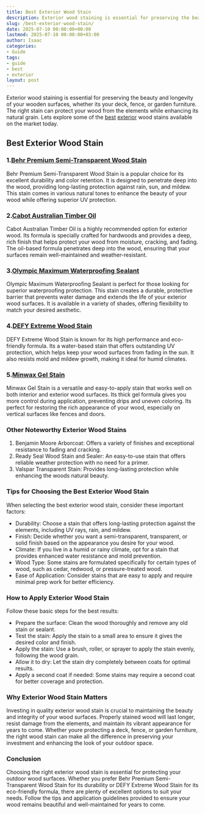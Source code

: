 ```yaml
---
title: Best Exterior Wood Stain
description: Exterior wood staining is essential for preserving the beauty and longevity of your wooden surfaces, whether its your deck, fence, or garden furniture.
slug: /best-exterior-wood-stain/
date: 2025-07-10 00:00:00+00:00
lastmod: 2025-07-10 00:00:00+03:00
author: Isaac
categories:
- Guide
tags:
- guide
- best
- exterior
layout: post
---
```

Exterior wood staining is essential for preserving the beauty and longevity of your wooden surfaces, whether its your deck, fence, or garden furniture. The right stain can protect your wood from the elements while enhancing its natural grain. Lets explore some of the [best](https://pestpolicy.com/best-acrylic-paint-for-wood/) [exterior](https://pestpolicy.com/best-exterior-paint-to-prevent-mold/) wood stains available on the market today.
## Best Exterior Wood Stain
### 1.[Behr Premium Semi-Transparent Wood Stain](https://www.amazon.com/dp/B00Z4RRUBI?tag=p-policy-20)
Behr Premium Semi-Transparent Wood Stain is a popular choice for its excellent durability and color retention. It is designed to penetrate deep into the wood, providing long-lasting protection against rain, sun, and mildew. This stain comes in various natural tones to enhance the beauty of your wood while offering superior UV protection.
### 2.[Cabot Australian Timber Oil](https://www.amazon.com/dp/B003X39W3I?tag=p-policy-20)
Cabot Australian Timber Oil is a highly recommended option for exterior wood. Its formula is specially crafted for hardwoods and provides a deep, rich finish that helps protect your wood from moisture, cracking, and fading. The oil-based formula penetrates deep into the wood, ensuring that your surfaces remain well-maintained and weather-resistant.
### 3.[Olympic Maximum Waterproofing Sealant](https://www.amazon.com/dp/B000H0XVFQ?tag=p-policy-20)
Olympic Maximum Waterproofing Sealant is perfect for those looking for superior waterproofing protection. This stain creates a durable, protective barrier that prevents water damage and extends the life of your exterior wood surfaces. It is available in a variety of shades, offering flexibility to match your desired aesthetic.
### 4.[DEFY Extreme Wood Stain](https://www.amazon.com/dp/B0015C97D4?tag=p-policy-20)
DEFY Extreme Wood Stain is known for its high performance and eco-friendly formula. Its a water-based stain that offers outstanding UV protection, which helps keep your wood surfaces from fading in the sun. It also resists mold and mildew growth, making it ideal for humid climates.
### 5.[Minwax Gel Stain](https://www.amazon.com/dp/B002ONZ5RU?tag=p-policy-20)
Minwax Gel Stain is a versatile and easy-to-apply stain that works well on both interior and exterior wood surfaces. Its thick gel formula gives you more control during application, preventing drips and uneven coloring. Its perfect for restoring the rich appearance of your wood, especially on vertical surfaces like fences and doors.
### Other Noteworthy Exterior Wood Stains
1. Benjamin Moore Arborcoat: Offers a variety of finishes and exceptional resistance to fading and cracking.
2. Ready Seal Wood Stain and Sealer: An easy-to-use stain that offers reliable weather protection with no need for a primer.
3. Valspar Transparent Stain: Provides long-lasting protection while enhancing the woods natural beauty.
### Tips for Choosing the Best Exterior Wood Stain
When selecting the best exterior wood stain, consider these important factors:
- Durability: Choose a stain that offers long-lasting protection against the elements, including UV rays, rain, and mildew.
- Finish: Decide whether you want a semi-transparent, transparent, or solid finish based on the appearance you desire for your wood.
- Climate: If you live in a humid or rainy climate, opt for a stain that provides enhanced water resistance and mold prevention.
- Wood Type: Some stains are formulated specifically for certain types of wood, such as cedar, redwood, or pressure-treated wood.
- Ease of Application: Consider stains that are easy to apply and require minimal prep work for better efficiency.
### How to Apply Exterior Wood Stain
Follow these basic steps for the best results:
- Prepare the surface: Clean the wood thoroughly and remove any old stain or sealant.
- Test the stain: Apply the stain to a small area to ensure it gives the desired color and finish.
- Apply the stain: Use a brush, roller, or sprayer to apply the stain evenly, following the wood grain.
- Allow it to dry: Let the stain dry completely between coats for optimal results.
- Apply a second coat if needed: Some stains may require a second coat for better coverage and protection.
### Why Exterior Wood Stain Matters
Investing in quality exterior wood stain is crucial to maintaining the beauty and integrity of your wood surfaces. Properly stained wood will last longer, resist damage from the elements, and maintain its vibrant appearance for years to come.
Whether youre protecting a deck, fence, or garden furniture, the right wood stain can make all the difference in preserving your investment and enhancing the look of your outdoor space.
### Conclusion
Choosing the right exterior wood stain is essential for protecting your outdoor wood surfaces. Whether you prefer Behr Premium Semi-Transparent Wood Stain for its durability or DEFY Extreme Wood Stain for its eco-friendly formula, there are plenty of excellent options to suit your needs. Follow the tips and application guidelines provided to ensure your wood remains beautiful and well-maintained for years to come.